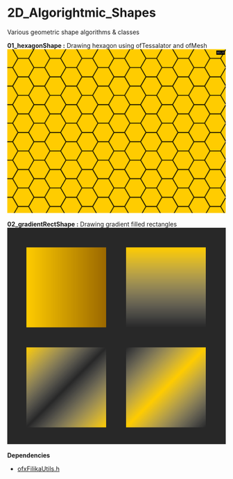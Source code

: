 # 2D_Algorightmic_Shapes
 Various geometric shape algorithms & classes

**01_hexagonShape :** Drawing hexagon using ofTessalator and ofMesh
![shapeHexagon.h](./01_hexagonShape/hexagon.png)

**02_gradientRectShape :** Drawing gradient filled rectangles
![alt](./02_gradientRectShape/gradientFill.png)

**Dependencies**
- [ofxFilikaUtils.h]([https://link](https://github.com/FilikaDesign/ofxFilika/blob/master/src/ofxFilikaUtils.h))